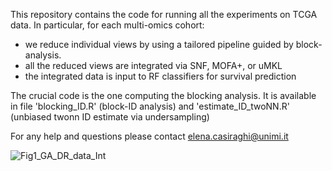 This repository contains the code for running all the experiments on TCGA data.
In particular, for each multi-omics cohort:
- we reduce individual views by using a tailored pipeline guided by block-analysis.
- all the reduced views are integrated via SNF, MOFA+, or uMKL
- the integrated data is input to RF classifiers for survival prediction

The crucial code is the one computing the blocking analysis.
It is available in file 'blocking_ID.R' (block-ID analysis) and 'estimate_ID_twoNN.R' (unbiased twonn ID estimate via undersampling)

For any help and questions please contact elena.casiraghi@unimi.it


![Fig1_GA_DR_data_Int](https://github.com/AnacletoLAB/DR_omics_integration/assets/12414718/a95e8b45-02f0-4b5f-9473-1e58854e9a53)
